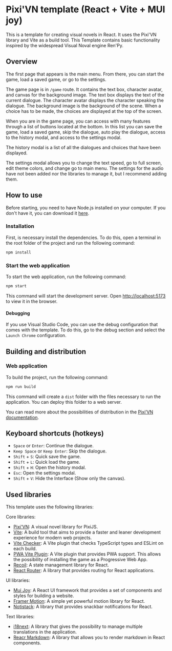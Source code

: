 # Pixi'VN template (React + Vite + MUI joy)

This is a template for creating visual novels in React. It uses the Pixi'VN library and Vite as a build tool.
This Template contains basic functionality inspired by the widespread Visual Noval engine Ren'Py.

## Overview

The first page that appears is the main menu. From there, you can start the game, load a saved game, or go to the settings.

The game page is in `/game` route. It contains the text box, character avatar, and canvas for the background image. The text box displays the text of the current dialogue. The character avatar displays the character speaking the dialogue. The background image is the background of the scene.
When a choice has to be made, the choices are displayed at the top of the screen.

When you are in the game page, you can access with many features through a list of buttons located at the bottom. In this list you can save the game, load a saved game, skip the dialogue, auto play the dialogue, access to the history modal, and access to the settings modal.

The history modal is a list of all the dialogues and choices that have been displayed.

The settings modal allows you to change the text speed, go to full screen, edit theme colors, and change go to main menu. The settings for the audio have not been added nor the libraries to manage it, but I recommend adding them.

## How to use

Before starting, you need to have Node.js installed on your computer. If you don't have it, you can download it [here](https://nodejs.org/).

### Installation

First, is necessary install the dependencies. To do this, open a terminal in the root folder of the project and run the following command:

```bash
npm install
```

### Start the web application

To start the web application, run the following command:

```bash
npm start
```

This command will start the development server. Open [http://localhost:5173](http://localhost:5173) to view it in the browser.

#### Debugging

If you use Visual Studio Code, you can use the debug configuration that comes with the template. To do this, go to the debug section and select the `Launch Chrome` configuration.

## Building and distribution

### Web application

To build the project, run the following command:

```bash
npm run build
```

This command will create a `dist` folder with the files necessary to run the application. You can deploy this folder to a web server.

You can read more about the possibilities of distribution in the [Pixi’VN documentation](https://pixi-vn.web.app/advanced/distribution.html).

## Keyboard shortcuts (hotkeys)

* `Space` or `Enter`: Continue the dialogue.
* `Keep Space` or `Keep Enter`: Skip the dialogue.
* `Shift` + `S`: Quick save the game.
* `Shift` + `L`: Quick load the game.
* `Shift` + `H`: Open the history modal.
* `Esc`: Open the settings modal.
* `Shift` + `V`: Hide the Interface (Show only the canvas).

## Used libraries

This template uses the following libraries:

Core libraries:

* [Pixi'VN](https://www.npmjs.com/package/@drincs/pixi-vn): A visual novel library for PixiJS.
* [Vite](https://vitejs.dev/): A build tool that aims to provide a faster and leaner development experience for modern web projects.
* [Vite Checker](https://www.npmjs.com/package/vite-plugin-checker): A Vite plugin that checks TypeScript types and ESLint on each build.
* [PWA Vite Plugin](https://vite-pwa-org.netlify.app): A Vite plugin that provides PWA support. This allows the possibility of installing the game as a Progressive Web App.
* [Recoil](https://recoiljs.org/): A state management library for React.
* [React Router](https://reactrouter.com/): A library that provides routing for React applications.

UI libraries:

* [Mui Joy](https://mui.com/joy-ui/getting-started/): A React UI framework that provides a set of components and styles for building a website.
* [Framer Motion](https://www.framer.com/motion/): A simple yet powerful motion library for React.
* [Notistack](https://iamhosseindhv.com/notistack): A library that provides snackbar notifications for React.

Text libraries:

* [i18next](https://www.i18next.com/): A library that gives the possibility to manage multiple translations in the application.
* [Reacr Markdown](https://www.npmjs.com/package/react-markdown): A library that allows you to render markdown in React components.
